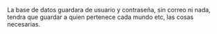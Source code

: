 La base de datos guardara de usuario y contraseña, sin correo ni nada, tendra que guardar a quien pertenece cada mundo etc, las cosas necesarias.
